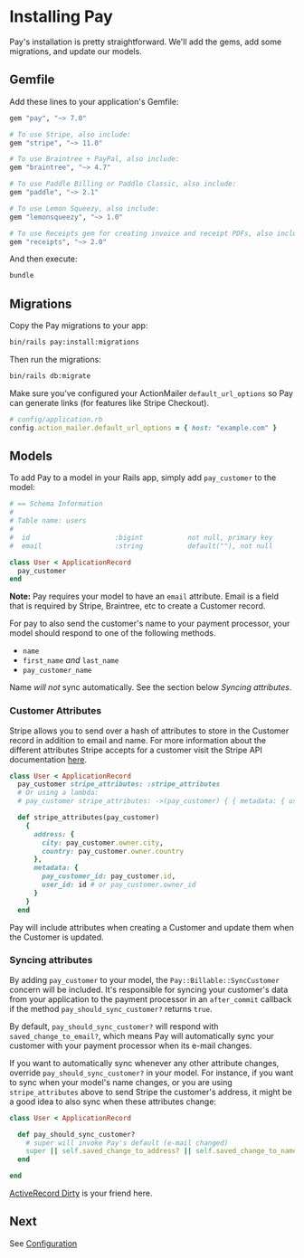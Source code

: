 # Installing Pay

Pay's installation is pretty straightforward. We'll add the gems, add some migrations, and update our models.

## Gemfile

Add these lines to your application's Gemfile:

```ruby
gem "pay", "~> 7.0"

# To use Stripe, also include:
gem "stripe", "~> 11.0"

# To use Braintree + PayPal, also include:
gem "braintree", "~> 4.7"

# To use Paddle Billing or Paddle Classic, also include:
gem "paddle", "~> 2.1"

# To use Lemon Squeezy, also include:
gem "lemonsqueezy", "~> 1.0"

# To use Receipts gem for creating invoice and receipt PDFs, also include:
gem "receipts", "~> 2.0"
```

And then execute:

```bash
bundle
```

## Migrations

Copy the Pay migrations to your app:

````bash
bin/rails pay:install:migrations
````

Then run the migrations:

```bash
bin/rails db:migrate
```

Make sure you've configured your ActionMailer `default_url_options` so Pay can generate links (for features like Stripe Checkout).

```ruby
# config/application.rb
config.action_mailer.default_url_options = { host: "example.com" }
```

## Models

To add Pay to a model in your Rails app, simply add `pay_customer` to the model:

```ruby
# == Schema Information
#
# Table name: users
#
#  id                     :bigint           not null, primary key
#  email                  :string           default(""), not null

class User < ApplicationRecord
  pay_customer
end
```

**Note:** Pay requires your model to have an `email` attribute. Email is a field that is required by Stripe, Braintree, etc to create a Customer record.

For pay to also send the customer's name to your payment processor, your model should respond to one of the following methods.

* `name`
* `first_name` _and_ `last_name`
* `pay_customer_name`

Name _will not_ sync automatically. See the section below _Syncing attributes_.

### Customer Attributes

Stripe allows you to send over a hash of attributes to store in the Customer record in addition to email and name.
For more information about the different attributes Stripe accepts for a customer visit the Stripe API documentation [here](https://stripe.com/docs/api/customers/object).

```ruby
class User < ApplicationRecord
  pay_customer stripe_attributes: :stripe_attributes
  # Or using a lambda:
  # pay_customer stripe_attributes: ->(pay_customer) { { metadata: { user_id: pay_customer.owner_id } } }

  def stripe_attributes(pay_customer)
    {
      address: {
        city: pay_customer.owner.city,
        country: pay_customer.owner.country
      },
      metadata: {
        pay_customer_id: pay_customer.id,
        user_id: id # or pay_customer.owner_id
      }
    }
  end
```

Pay will include attributes when creating a Customer and update them when the Customer is updated.

### Syncing attributes

By adding `pay_customer` to your model, the `Pay::Billable::SyncCustomer` concern will be included. It's responsible for syncing your customer's data from your application to the payment processor in an `after_commit` callback if the method `pay_should_sync_customer?` returns `true`.

By default, `pay_should_sync_customer?` will respond with `saved_change_to_email?`, which means Pay will automatically sync your customer with your payment processor when its e-mail changes.

If you want to automatically sync whenever any other attribute changes, override `pay_should_sync_customer?` in your model. For instance, if you want to sync when your model's name changes, or you are using `stripe_attributes` above to send Stripe the customer's address, it might be a good idea to also sync when these attributes change:

```rb
class User < ApplicationRecord

  def pay_should_sync_customer?
    # super will invoke Pay's default (e-mail changed)
    super || self.saved_change_to_address? || self.saved_change_to_name?
  end

end
```

[ActiveRecord Dirty](https://api.rubyonrails.org/classes/ActiveRecord/AttributeMethods/Dirty.html) is your friend here.

## Next

See [Configuration](2_configuration.md)
